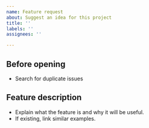 ```yaml
---
name: Feature request
about: Suggest an idea for this project
title: ''
labels: ''
assignees: ''

---
```


## Before opening

 - Search for duplicate issues

## Feature description

 - Explain what the feature is and why it will be useful.
 - If existing, link similar examples.